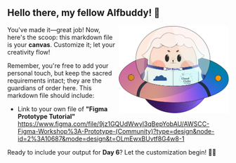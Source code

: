 ## Hello there, my fellow Alfbuddy! 💖

<img align="right" width="250px" src="../../assets/alf/alf-ufo.png">

You've made it—great job! Now, here's the scoop: this markdown file is your **canvas**. Customize it; let your creativity flow!

Remember, you're free to add your personal touch, but keep the sacred requirements intact; they are the guardians of order here. This markdown file should include:
- Link to your own file of **"Figma Prototype Tutorial"**
    https://www.figma.com/file/9jz1GQUdWwyl3qBepYobAU/AWSCC-Figma-Workshop%3A-Prototype-(Community)?type=design&node-id=2%3A10687&mode=design&t=OLmEwxBUvtf8G4w8-1 


Ready to include your output for **Day 6**? Let the customization begin! 🚀✨

<!-- You may now delete and modify the content of this file -->